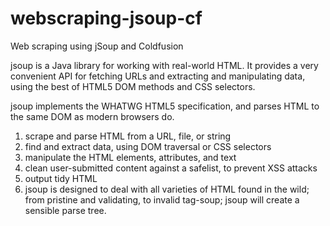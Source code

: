 # webscraping-jsoup-cf
Web scraping using jSoup and Coldfusion

jsoup is a Java library for working with real-world HTML. It provides a very convenient API for fetching URLs and extracting and manipulating data, using the best of HTML5 DOM methods and CSS selectors.

jsoup implements the WHATWG HTML5 specification, and parses HTML to the same DOM as modern browsers do.

1. scrape and parse HTML from a URL, file, or string
2. find and extract data, using DOM traversal or CSS selectors
3. manipulate the HTML elements, attributes, and text
4. clean user-submitted content against a safelist, to prevent XSS attacks
5. output tidy HTML
6. jsoup is designed to deal with all varieties of HTML found in the wild; from pristine and validating, to invalid tag-soup; jsoup will create a sensible parse tree.
